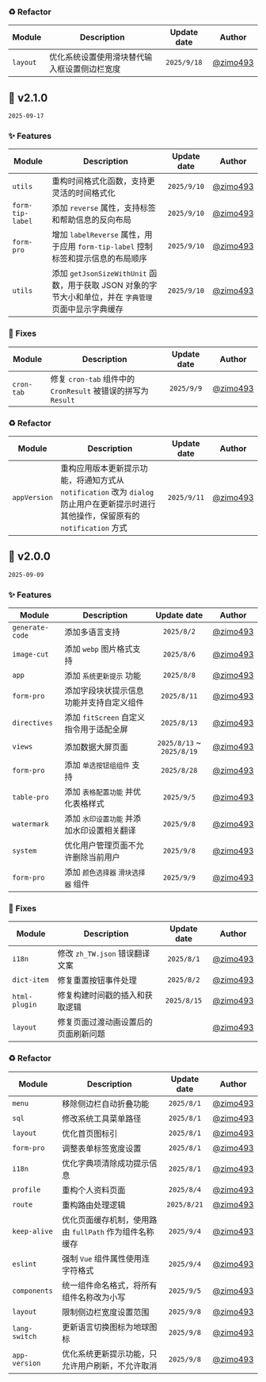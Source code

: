 ### ♻️ Refactor

| Module | Description | Update date | Author |
| --- | --- | :--: | --- |
| `layout` | 优化系统设置使用滑块替代输入框设置侧边栏宽度 | `2025/9/18` | [@zimo493](https://github.com/zimo493) |

## 🎉 v2.1.0

`2025-09-17`

### ✨ Features

| Module | Description | Update date | Author |
| --- | --- | :--: | --- |
| `utils` | 重构时间格式化函数，支持更灵活的时间格式化 | `2025/9/10` | [@zimo493](https://github.com/zimo493) |
| `form-tip-label` | 添加 `reverse` 属性，支持标签和帮助信息的反向布局 | `2025/9/10` | [@zimo493](https://github.com/zimo493) |
| `form-pro` | 增加 `labelReverse` 属性，用于应用 `form-tip-label` 控制标签和提示信息的布局顺序 | `2025/9/10` | [@zimo493](https://github.com/zimo493) |
| `utils` | 添加 `getJsonSizeWithUnit` 函数，用于获取 JSON 对象的字节大小和单位，并在 `字典管理` 页面中显示字典缓存 | `2025/9/10` | [@zimo493](https://github.com/zimo493) |

### 🐛 Fixes

| Module | Description | Update date | Author |
| --- | --- | :--: | --- |
| `cron-tab` | 修复 `cron-tab` 组件中的 `CronResult` 被错误的拼写为 `Result` | `2025/9/9` | [@zimo493](https://github.com/zimo493) |

### ♻️ Refactor

| Module | Description | Update date | Author |
| --- | --- | :--: | --- |
| `appVersion` | 重构应用版本更新提示功能，将通知方式从 `notification` 改为 `dialog` 防止用户在更新提示时进行其他操作，保留原有的 `notification` 方式 | `2025/9/11` | [@zimo493](https://github.com/zimo493) |

## 🎉 v2.0.0

`2025-09-09`

### ✨ Features

| Module | Description | Update date | Author |
| --- | --- | :--: | --- |
| `generate-code` | 添加多语言支持 | `2025/8/2` | [@zimo493](https://github.com/zimo493) |
| `image-cut` | 添加 `webp` 图片格式支持 | `2025/8/6` | [@zimo493](https://github.com/zimo493) |
| `app` | 添加 `系统更新提示` 功能 | `2025/8/8` | [@zimo493](https://github.com/zimo493) |
| `form-pro` | 添加字段块状提示信息功能并支持自定义组件 | `2025/8/11` | [@zimo493](https://github.com/zimo493) |
| `directives` | 添加 `fitScreen` 自定义指令用于适配全屏 | `2025/8/13` | [@zimo493](https://github.com/zimo493) |
| `views` | 添加数据大屏页面 | `2025/8/13` ~ `2025/8/19` | [@zimo493](https://github.com/zimo493) |
| `form-pro` | 添加 `单选按钮组组件` 支持 | `2025/8/28` | [@zimo493](https://github.com/zimo493) |
| `table-pro` | 添加 `表格配置功能` 并优化表格样式 | `2025/9/5` | [@zimo493](https://github.com/zimo493) |
| `watermark` | 添加 `水印设置功能` 并添加水印设置相关翻译 | `2025/9/8` | [@zimo493](https://github.com/zimo493) |
| `system` | 优化用户管理页面不允许删除当前用户 | `2025/9/8` | [@zimo493](https://github.com/zimo493) |
| `form-pro` | 添加 `颜色选择器` `滑块选择器` 组件 | `2025/9/9` | [@zimo493](https://github.com/zimo493) |

### 🐛 Fixes

| Module | Description | Update date | Author |
| --- | --- | :--: | --- |
| `i18n` | 修改 `zh_TW.json` 错误翻译文案 | `2025/8/1` | [@zimo493](https://github.com/zimo493) |
| `dict-item` | 修复重置按钮事件处理 | `2025/8/2` | [@zimo493](https://github.com/zimo493) |
| `html-plugin` | 修复构建时间戳的插入和获取逻辑 | `2025/8/15` | [@zimo493](https://github.com/zimo493) |
| `layout` | 修复页面过渡动画设置后的页面刷新问题 | | [@zimo493](https://github.com/zimo493) |

### ♻️ Refactor

| Module | Description | Update date | Author |
| --- | --- | :--: | --- |
| `menu` | 移除侧边栏自动折叠功能 | `2025/8/1` | [@zimo493](https://github.com/zimo493) |
| `sql` | 修改系统工具菜单路径 | `2025/8/1` | [@zimo493](https://github.com/zimo493) |
| `layout` | 优化首页图标引 | `2025/8/1` | [@zimo493](https://github.com/zimo493) |
| `form-pro` | 调整表单标签宽度设置 | `2025/8/1` | [@zimo493](https://github.com/zimo493) |
| `i18n` | 优化字典项清除成功提示信息 | `2025/8/1` | [@zimo493](https://github.com/zimo493) |
| `profile` | 重构个人资料页面 | `2025/8/4` | [@zimo493](https://github.com/zimo493) |
| `route` | 重构路由处理逻辑 | `2025/8/21` | [@zimo493](https://github.com/zimo493) |
| `keep-alive` | 优化页面缓存机制，使用路由 `fullPath` 作为组件名称缓存 | `2025/9/4` | [@zimo493](https://github.com/zimo493) |
| `eslint` | 强制 `Vue` 组件属性使用连字符格式 | `2025/9/4` | [@zimo493](https://github.com/zimo493) |
| `components` | 统一组件命名格式，将所有组件名称改为小写 | `2025/9/5` | [@zimo493](https://github.com/zimo493) |
| `layout` | 限制侧边栏宽度设置范围 | `2025/9/8` | [@zimo493](https://github.com/zimo493) |
| `lang-switch` | 更新语言切换图标为地球图标 | `2025/9/8` | [@zimo493](https://github.com/zimo493) |
| `app-version` | 优化系统更新提示功能，只允许用户刷新，不允许取消 | `2025/9/8` | [@zimo493](https://github.com/zimo493) |
